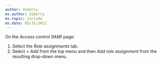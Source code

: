 ```yaml
---
author: diberry
ms.author: diberry
ms.topic: include
ms.date: 03/31/2022
---
```

On the *Access control (IAM)* page:

1. Select the *Role assignments* tab.
1. Select *+ Add* from the top menu and then *Add role assignment* from the resulting drop-down menu.
